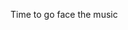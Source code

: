 <!--
id: 385263765
link: http://kevinisom.info/post/385263765/time-to-go-face-the-music
slug: time-to-go-face-the-music
date: Fri Feb 12 2010 22:11:38 GMT+1300 (NZDT)
raw: {"blog_name":"kevinisom","id":385263765,"post_url":"http://kevinisom.info/post/385263765/time-to-go-face-the-music","slug":"time-to-go-face-the-music","type":"text","date":"2010-02-12 09:11:38 GMT","timestamp":1265965898,"state":"published","format":"html","reblog_key":"ZgNMs1iz","tags":[],"short_url":"http://tmblr.co/Zw68YyMzgYL","highlighted":[],"feed_item":"http://twitter.com/kev_nz/statuses/8998539109","from_feed_id":"650289","note_count":0,"title":null,"body":"<p>Time to go face the music</p>"}
publish: 2010-02-012
tags: 
title: null
-->


Time to go face the music



